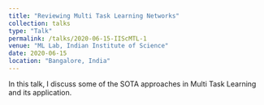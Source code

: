 ```yaml
---
title: "Reviewing Multi Task Learning Networks"
collection: talks
type: "Talk"
permalink: /talks/2020-06-15-IIScMTL-1
venue: "ML Lab, Indian Institute of Science"
date: 2020-06-15
location: "Bangalore, India"
---
```


In this talk, I discuss some of the SOTA approaches in Multi Task Learning and its application. 
